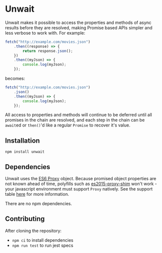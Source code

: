 # Unwait

Unwait makes it possible to access the properties and methods of async results before they are resolved, making Promise based APIs simpler and less verbose to work with. For example:

```javascript
fetch("http://example.com/movies.json")
    .then((response) => {
        return response.json();
    })
    .then((myJson) => {
        console.log(myJson);
    });
```

becomes:

```javascript
fetch("http://example.com/movies.json")
    .json()
    .then((myJson) => {
        console.log(myJson);
    });
```

All access to properties and methods will continue to be deferred until all promises in the chain are resolved, and each step in the chain can be `await`ed or `then()`'d like a regular `Promise` to recover it's value.

## Installation

`npm install unwait`

## Dependencies

Unwait uses the [ES6 Proxy](https://developer.mozilla.org/en-US/docs/Web/JavaScript/Reference/Global_Objects/Proxy) object. Because promised object properties are not known ahead of time, polyfills such as [es2015-proxy-shim](https://www.npmjs.com/package/es2015-proxy-shim) won't work - your javascript environment must support `Proxy` natively. See the support table [here](https://developer.mozilla.org/en-US/docs/Web/JavaScript/Reference/Global_Objects/Proxy#Browser_compatibility) for more information.

There are no npm dependencies.

## Contributing

After cloning the repository:

-   `npm ci` to install dependencies
-   `npm run test` to run jest specs
